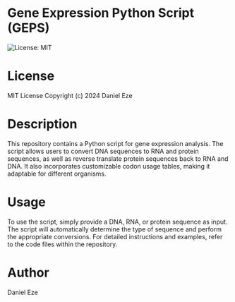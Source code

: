 # Gene Expression Python Script (GEPS)
![License: MIT](https://img.shields.io/badge/License-MIT-green.svg)

# License
MIT License
Copyright (c) 2024 Daniel Eze

# Description
This repository contains a Python script for gene expression analysis. The script allows users to convert DNA sequences to RNA and protein sequences, as well as reverse translate protein sequences back to RNA and DNA. It also incorporates customizable codon usage tables, making it adaptable for different organisms.

# Usage
To use the script, simply provide a DNA, RNA, or protein sequence as input. The script will automatically determine the type of sequence and perform the appropriate conversions. For detailed instructions and examples, refer to the code files within the repository.

# Author
Daniel Eze
